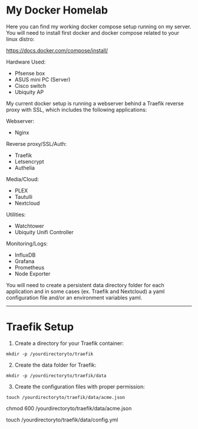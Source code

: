 # **My Docker Homelab**

Here you can find my working docker compose setup running on my server.
You will need to install first docker and docker compose related to your linux distro:

https://docs.docker.com/compose/install/

Hardware Used:
- Pfsense box
- ASUS mini PC (Server)
- Cisco switch
- Ubiquity AP

My current docker setup is running a webserver behind a Traefik reverse proxy with SSL, which includes the following applications:

Webserver:
- Nginx

Reverse proxy/SSL/Auth:
- Traefik
- Letsencrypt
- Authelia

Media/Cloud:
- PLEX
- Tautulli
- Nextcloud

Utilities:
- Watchtower
- Ubiquity Unifi Controller

Monitoring/Logs:
- InfluxDB
- Grafana
- Prometheus
- Node Exporter

You will need to create a persistent data directory folder for each application and in some cases (ex. Traefik and Nextcloud) a yaml configuration file and/or an environment variables yaml.

------------------------

# **Traefik Setup**

1. Create a directory for your Traefik container:

```mkdir -p /yourdirectoryto/traefik```

2. Create the data folder for Traefik:

```mkdir -p /yourdirectoryto/traefik/data```

3. Create the configuration files with proper permission:

```touch /yourdirectoryto/traefik/data/acme.json```
 
 chmod 600 /yourdirectoryto/traefik/data/acme.json
 
 touch /yourdirectoryto/traefik/data/config.yml

